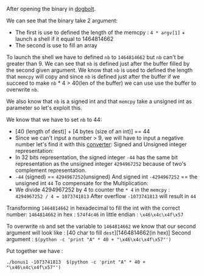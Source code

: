 After opening the binary in [dogbolt](https://dogbolt.org/).

We can see that the binary take 2 argument:
- The first is use to defined the length of the memcpy : `4 * argv[1]` + launch a shell if it equal to 1464814662
- The second is use to fill an array


To launch the shell we have to defined `nb` to `1464814662` but `nb` can't be greater than 9.
We can see that `nb` is defined just after the buffer filled by the second given argument.
We know that `nb` is used to defined the length that `memcpy` will copy and since `nb` is defined just after the buffer if we succeed to make `nb` * 4 > 40(len of the buffer) we can use use the buffer to overwrite `nb`.

We also know that `nb` is a signed int and that `memcpy` take a unsigned int as parameter so let's exploit this.

We know that we have to set `nb` to 44:
- [40 (length of dest)] + [4 bytes (size of an int)] == 44
- Since we can't input a number > 9, we will have to input a negative number let's find it with this [converter](https://www.simonv.fr/TypesConvert/?integers):
Signed and Unsigned integer representation:
- In 32 bits representation, the signed integer `-44` has the same bit representation as the unsigned integer `4294967252` because of two's complement representation.
- `-44` (signed) == `4294967252`(unsigned)
And signed int `-4294967252` == the unsigned int `44`
To compensate for the Multiplication:
- We divide 4294967252 by 4 to counter the `* 4` in the `memcpy` : `4294967252 / 4 = 1073741813`
After overflow `-1073741813` will result in `44`


Transforming `1464814662` in hexadecimal to fill the int with the correct number:
`1464814662` in hex : `574f4c46`
in little endian : `\x46\x4c\x4f\x57`


To overwrite `nb` and set the variable to `1464814662` we know that our second argument will look like :
[40 char to fill `dest`][1464814662(in hex)]
Second argument : `$(python -c 'print "A" * 40 + "\x46\x4c\x4f\x57"')`

Put together we have :
``` Shell
./bonus1 -1073741813  $(python -c 'print "A" * 40 + "\x46\x4c\x4f\x57"')
```
